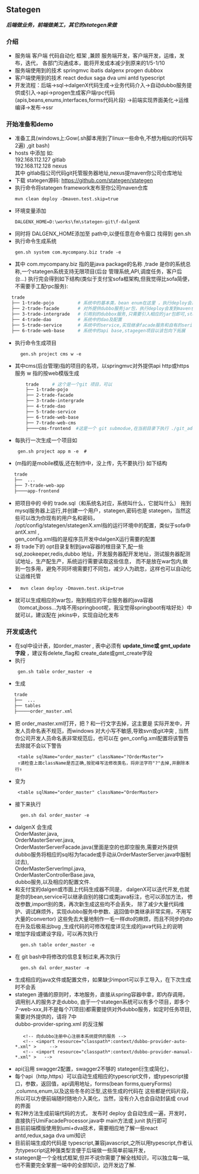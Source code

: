 ## Stategen 
  ***后端做业务，前端做美工，其它的stategen来做***
### 介绍
  * 服务端 客户端 代码自动化 框架 ,兼顾 服务端开发，客户端开发，运维，发布，迭代，
  各部门沟通成本，能将开发成本减少到原来的1/5-1/10
  * 服务端使用到的技术 springmvc ibatis dalgenx progen dubbox
  * 客户端使用到的技术 react dedux saga dva umi antd typescript
  * 开发流程：后端-&gt;sql-&gt;dalgenX代码生成-&gt;业务代码介入-&gt;自动dubbo服务提供或引入-&gt;api-&gt;progen生成客户端rpc代码(apis,beans,enums,interfaces,forms代码片段)
  -&gt;前端实现界面美化-&gt;运维编译-&gt;发布->ssr
  
### 开始准备和demo
  * 准备工具(windows上:Gow(.sh脚本用到了linux一些命令,不想为相似的代码写2遍) ,git bash)
  * hosts 中添加 如:   
              192.168.112.127 gitlab  
              192.168.112.128 nexus  
              其中 gitlab指公司代码git托管服务器地址,nexus提maven你公司仓库地址
  * 下载 stategen源码: https://github.com/stategen/stategen 
  *  执行命令将stategen framework发布至你公司maven仓库  
     ````
     mvn clean deploy -Dmaven.test.skip=true
  *  环境变量添加 
     ````
     DALGENX_HOME=D:\works\fm\stategen-git\f-dalgenX
  *  同时将 DALGENX_HOME添加至 path中,以便任意在命令窗口 找得到 gen.sh
  *  执行命令生成系统 
     ```
     gen.sh system com.mycompany.biz trade -e 
  *  其中 com.mycompany.biz 指的是java package的名称 ,trade 是你的系统总称,一个stategen系统支持无限项目(后台
     管理系统,API,调度任务，客户后台...)
     执行完会得到如下结构(类似于支付宝sofa框架构,但我觉得比sofa简便，不需要手工配rpc服务):
  ```bash
    trade
    ├── 1-trade-pojo         # 系统中的基本类，bean enum在这里 ，执行deploy会发到maven仓库中
    ├── 2-trade-facade       # 对外提供dubbo服务jar包，执行deploy会发到maven仓库中
    ├── 3-trade-intergrade   # 引用别的dubbox服务,只需要引入相应的jar包即可,stategen对dubbo服务是自适应的,不需要写调用代码，执行deloy时该包及以下包均不会发布到maven仓库
    ├── 4-trade-dao          # 系统中的dao及配置
    ├── 5-trade-service      # 系统中的service,实现继承facade服务和自有的serivce 
    ├── 6-trade-web-base     # 系统中的api base,stagegen项目以该包向下拓展
  ```  
* 执行命令生成项目
  ```
    gen.sh project cms w -e 
* 其中cms(后台管理)指的项目的名项，以springmvc对外提供api http或https服务 w 指的按web模版生成
    
  ```bash
      trade     # 这个是一个git 项目，可以
      ├── 1-trade-pojo         
      ├── 2-trade-facade       
      ├── 3-trade-intergrade   
      ├── 4-trade-dao          
      ├── 5-trade-service      
      ├── 6-trade-web-base     
      ├── 7-trade-web-cms
      ├────cms-frontend  #这是一个 git submodue,在当前目录下执行 ./git_add_to_parent_as_sub.sh 也可手动添加至trade-git中,如需发布让服端单独开发 需置gitlab地址,只前端开始直接拉这个git地址就可以
  
* 每执行一次生成一个项目如
  ```
   gen.sh project app m -e  #
*  (m指的是mobile模版,还在制作中，没上传，先不要执行) 如下结构
  ```bash
     trade   
     ├──  ...
     ├── 7-trade-web-app
     ├────app-frontend
  ``` 
 * 把项目中的 中的 trade.sql（和系统名对应，系统叫什么，它就叫什么） 拖到mysql服务器上运行,并创建一个用户，stategen,密码也是 stategen，当然这些可以改为你现有的用户名和密码，  
    /opt/config/stategen/stategenX.xml指的运行环境中的配置，类似于sofa中antX.xml ,    
    gen_config.xml指的是程序员开发中dalgenX运行需要的配置
 * 将 trade下的 opt目录复制到java容器的根目录下,配一些sql,zookeeper,redis,dubbo 地址，开发服务器配开发地址，测试服务器配测试地址，生产配生产，系统运行需要读取这些信息，
   而不是放在war包内,做到一包多用，避免不同环境需要打不同包，减少人为疏忽，这样也可以自动化让运维托管
 * 
   ```
     mvn clean deploy -Dmaven.test.skip=true 
 *  就可以生成相应的war包，拖到相应的平台服务器的java容器（tomcat,jboss...为啥不用springboot呢，我没觉得springboot有啥好处）中就可以，建议配在 jekins中，实现自动化发布  
### 开发或迭代
 * 在sql中设计表，如order_master , 表中必须有 **update_time或 gmt_update字段** ，建议有delete_flag和 create_date或gmt_create字段
 * 执行 
   ```
    gen.sh table order_master -e 
 *  生成 
   ```bash
      trade   
      ├──  ...
      ├── tables
      ├─────order_master.xml
   ``` 
  * 把 order_master.xml打开，把 ? 和一行文字去掉，这主要是 实际开发中，开发人员命名表不规范，而windows 对大小写不敏感,导致svn或git冲突 ,
     当然你公司开发人员命名表非常规范后，也可以在 gen_config.xml配置将该警告去除就不会以下警告  
     ```
      <table sqlName="order_master" className="?OrderMaster">  
      ↑请检查上面className是否正确,按驼峰写法修改类名，将非法字符"?"去掉,并删除本行↑  
     ``` 
  *  变为   
     ```
      <table sqlName="order_master" className="OrderMaster>  
  * 接下来执行 
    ``` 
      gen.sh dal order_master -e  
  * dalgenX 会生成   
      OrderMaster.java,   
      OrderMasterServer.java,   
      OrderMasterServerFacade.java(里面是空的也即空服务,需要对外提供dubbo服务将相应的sql标为facade或手动从OrderMasterServer.java中服制过去),   
      OrderMasterServerImpl.java,    
      OrderMasterControllerBase.java,    
      dubbo服务,以及相应的配置文件.    
  * 和支付宝的dalgen或市面上代码生成器不同是， dalgenX可以迭代开发,也就是你的bean,service可以继承自别的接口或类java标注，也可以添加方法，
    修改参数,import别的类，再次新生成这些均不会丢失，
    除了减少大量代码维护、调试麻烦外，实现dubbo服务中参数、返回值中类继承非常实用，不用写大量的convertor)
    这些免去大量地制作一毛一样dto的麻烦，而且不同步的dto在升及后极易出bug ,生成代码的可修改程度详见生成的java代码上的说明
  * 增加字段或建设字段，可以再次执行 
    ``` 
      gen.sh table order_master -e
  * 在 git bash中将修改的信息复制过来,再次执行 
    ``` 
      gen.sh dal order_master -e 
  * 生成相应的java文件或配置文件，如果缺少import可以手工导入，在下次生成时不会丢 
  * stategen 遵循的原则时，本地服务，直接从spring容器中拿，即内存调用，调用别人的服务才走dubbo,
    由于一个stategen系统可以有多个项目，即多个 7-web-xxx,并不是每个7(项目)都需要提供对外dubbo服务，如定时任务项目,需要对外提供的，请将 7中   
     dubbo-provider-spring.xml 的反注解  
     ```
        <!-- 向dubbo注册中心注册本系统提供的服务 -->     
        <!-- <import resource="classpath*:context/dubbo-provider-auto-*.xml" >     -->   
        <!-- <import resource="classpath*:context/dubbo-provider-manual-*.xml" >   -->    
  * api(沿用 swagger2配置，swagger2不够的 stategen衍生或简化)，
  * 每个api（http,https）可以自动生成相应的typescript文件，或typescript接口，参数，返回值，api调用地址，forms(bean forms,queryForms) ,columns,enum,以及这些冬冬的泛型,这些生成的代码在
    这些都是代码片段，所以可以方便前端随时随地介入美化，当然，没有介入也会自动封装成 crud的界面
  * 有2种方法生成前端代码的方式， 发布时 deploy 会自动生成一遍，开发时，直接执行UmiFacadeProcessor.java中 main方法或 junit 执行即可
  * 目前前端模版使用到umi+dva技术，需要相应地了解一些react antd,redux,saga dva umi知识
  * 目前前端生成的代码是 typescript,兼容javascript,之所以用typescript,作者认为typescript这种强类型言便于后端做一些简单前端开发，
  * stategen是一个全栈式框架,但并不说你需要了解全栈知识，可以独立每一端,也不需要完全掌握一端中的全部知识，边开发边了解.
          
  
